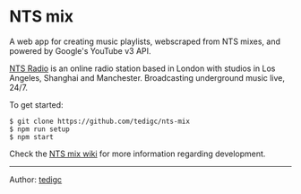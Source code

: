 # NTS mix

A web app for creating music playlists, webscraped from NTS mixes, and powered by Google's YouTube v3 API.

[NTS Radio](https://www.nts.live/) is an online radio station based in London with studios in Los Angeles, Shanghai and Manchester. Broadcasting underground music live, 24/7.

To get started:

```
$ git clone https://github.com/tedigc/nts-mix
$ npm run setup
$ npm start
```

Check the [NTS mix wiki](https://github.com/tedigc/nts-mix/wiki) for more information regarding development.

---

Author: [tedigc](https://github.com/tedigc)
